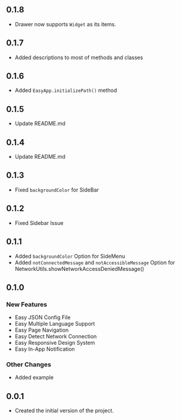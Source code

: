 ## 0.1.8

- Drawer now supports `Widget` as its items.

## 0.1.7

- Added descriptions to most of methods and classes

## 0.1.6

- Added `EasyApp.initializePath()` method

## 0.1.5

- Update README.md

## 0.1.4

- Update README.md

## 0.1.3

- Fixed `backgroundColor` for SideBar

## 0.1.2

- Fixed Sidebar Issue

## 0.1.1

- Added `backgroundColor` Option for SideMenu
- Added `notConnectedMessage` and `notAccessibleMessage` Option for NetworkUtils.showNetworkAccessDeniedMessage()

## 0.1.0

### New Features
- Easy JSON Config File
- Easy Multiple Language Support
- Easy Page Navigation
- Easy Detect Network Connection
- Easy Responsive Design System
- Easy In-App Notification

### Other Changes
- Added example

## 0.0.1

- Created the initial version of the project.